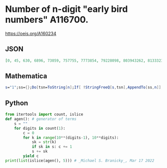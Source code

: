 # Number of n\-digit "early bird numbers" A116700\.
https://oeis.org/A160234
## JSON
```JSON
[0, 45, 630, 6896, 73059, 757755, 7773854, 79228098, 803943262, 8133323510]
```
## Mathematica
```Mathematica
s="1";ss={};Do[tsn=ToString[n];If[ !StringFreeQ[s,tsn],AppendTo[ss,n]];s=s<>tsn,{n,2,99999}];Table[Length[Select[ss,10^(n-1)<=#<10^n&]],{n,1,5}]
```
## Python
```Python
from itertools import count, islice
def agen(): # generator of terms
    s = ""
    for digits in count(1):
        c = 0
        for k in range(10**(digits-1), 10**digits):
            sk = str(k)
            if sk in s: c += 1
            s += sk
        yield c
print(list(islice(agen(), 5))) # _Michael S. Branicky_, Mar 17 2022
```
